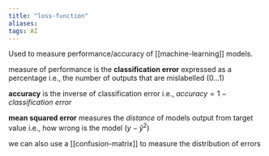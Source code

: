 ```yaml
---
title: "loss-function"
aliases: 
tags: AI
---
```


Used to measure performance/accuracy of [[machine-learning]] models.

measure of performance is the **classification error** expressed as a percentage i.e., the number of outputs that are mislabelled $(0...1)$

**accuracy** is the inverse of classification error i.e., $accuracy = 1 - classification\ error$

**mean squared error** measures the *distance* of models output from target value i.e., how wrong is the model $(y-\hat{y}^2)$

we can also use a [[confusion-matrix]] to measure the distribution of errors

